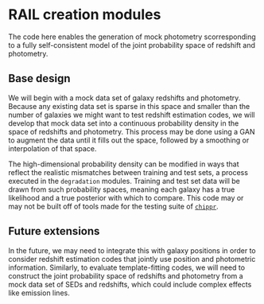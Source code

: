 # RAIL creation modules

The code here enables the generation of mock photometry scorresponding to a fully self-consistent model of the joint probability space of redshift and photometry.

## Base design

We will begin with a mock data set of galaxy redshifts and photometry.
Because any existing data set is sparse in this space and smaller than the number of galaxies we might want to test redshift estimation codes, we will develop that mock data set into a continuous probability density in the space of redshifts and photometry.
This process may be done using a GAN to augment the data until it fills out the space, followed by a smoothing or interpolation of that space.

The high-dimensional probability density can be modified in ways that reflect the realistic mismatches between training and test sets, a process executed in the `degradation` modules.
Training and test set data will be drawn from such probability spaces, meaning each galaxy has a true likelihood and a true posterior with which to compare.
This code may or may not be built off of tools made for the testing suite of [`chippr`](https://github.com/aimalz/chippr).

## Future extensions

In the future, we may need to integrate this with galaxy positions in order to consider redshift estimation codes that jointly use position and photometric information.
Similarly, to evaluate template-fitting codes, we will need to construct the joint probability space of redshifts and photometry from a mock data set of SEDs and redshifts, which could include complex effects like emission lines.

